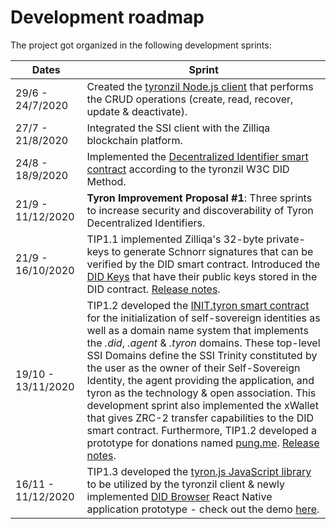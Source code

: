# Development roadmap

The project got organized in the following development sprints:

Dates | Sprint
---|---
29/6 - 24/7/2020 | Created the [tyronzil Node.js client](https://www.github.com/tralcanx/tyronzil) that performs the CRUD operations (create, read, recover, update & deactivate).
27/7 - 21/8/2020 | Integrated the SSI client with the Zilliqa blockchain platform.
24/8 - 18/9/2020 | Implemented the [Decentralized Identifier smart contract](https://www.tyronzil.com/smart-contracts/DID.tyron/) according to the tyronzil W3C DID Method.
21/9 - 11/12/2020 | **Tyron Improvement Proposal #1**: Three sprints to increase security and discoverability of Tyron Decentralized Identifiers.
21/9 - 16/10/2020 | TIP1.1 implemented Zilliqa's 32-byte private-keys to generate Schnorr signatures that can be verified by the DID smart contract. Introduced the [DID Keys](https://www.tyronzil.com/protocol-parameters/#did-keys) that have their public keys stored in the DID contract. [Release notes](https://github.com/tralcanx/tyronzil/releases/tag/v1.0.0-alpha).
19/10 - 13/11/2020 | TIP1.2 developed the [INIT.tyron smart contract](https://www.tyronzil.com/smart-contracts/INIT.tyron/) for the initialization of self-sovereign identities as well as a domain name system that implements the *.did*, *.agent* & *.tyron* domains. These top-level SSI Domains define the SSI Trinity constituted by the user as the owner of their Self-Sovereign Identity, the agent providing the application, and tyron as the technology & open association. This development sprint also implemented the xWallet that gives ZRC-2 transfer capabilities to the DID smart contract. Furthermore, TIP1.2 developed a prototype for donations named [pung.me](https://www.pung.me). [Release notes](https://github.com/tralcanx/tyronzil/releases/tag/v2.0.0-alpha).
16/11 - 11/12/2020 | TIP1.3 developed the [tyron.js JavaScript library](https://github.com/pungtas/tyron.js) to be utilized by the tyronzil client & newly implemented [DID Browser](https://github.com/pungtas/tyron-react-native) React Native application prototype - check out the demo [here](https://www.youtube.com/watch?v=9aiKGehR_gU).